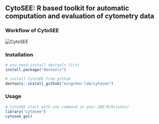 ## CytoSEE: R based toolkit for automatic computation and evaluation of cytometry data




### Workflow of CytoSEE
![CytoSEE](http://bis.zju.edu.cn/CytoSEE/cytosee_workflow.png)

### Installation

```R
# you need install devtools first
install.package("devtools")

# install CytoSEE from github
devtools::install_github("mingchen-lab/cytosee")

```

### Usage 
```R
# CytoSEE start with one command in your IDE(R/Rstudio)
library("cytosee")
cytosee_go()
```

